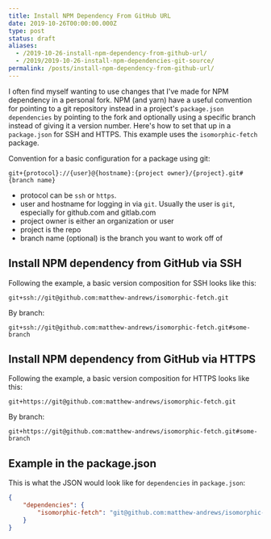 ```yaml
---
title: Install NPM Dependency From GitHub URL
date: 2019-10-26T00:00:00.000Z
type: post
status: draft
aliases:
  - /2019-10-26-install-npm-dependency-from-github-url/
  - /2019/2019-10-26-install-npm-dependencies-git-source/
permalink: /posts/install-npm-dependency-from-github-url/
---
```




I often find myself wanting to use changes that I've made for NPM dependency in a personal fork. NPM (and yarn) have a useful convention for pointing to a git repository instead in a project's `package.json` `dependencies` by pointing to the fork and optionally using a specific branch instead of giving it a version number. Here's how to set that up in a `package.json` for SSH and HTTPS. This example uses the `isomorphic-fetch` package.


Convention for a basic configuration for a package using git:

```
git+{protocol}://{user}@{hostname}:{project owner}/{project}.git#{branch name}
```

- protocol can be `ssh` or `https`.
- user and hostname for logging in via `git`. Usually the user is `git`, especially for github.com and gitlab.com
- project owner is either an organization or user
- project is the repo
- branch name (optional) is the branch you want to work off of

## Install NPM dependency from GitHub via SSH

Following the example, a basic version composition for SSH looks like this:

```
git+ssh://git@github.com:matthew-andrews/isomorphic-fetch.git
```

By branch:

```
git+ssh://git@github.com:matthew-andrews/isomorphic-fetch.git#some-branch
```

## Install NPM dependency from GitHub via HTTPS

Following the example, a basic version composition for HTTPS looks like this:

```
git+https://git@github.com:matthew-andrews/isomorphic-fetch.git
```

By branch:

```
git+https://git@github.com:matthew-andrews/isomorphic-fetch.git#some-branch
```

## Example in the package.json

This is what the JSON would look like for `dependencies` in `package.json`:

```json
{
    "dependencies": {
        "isomorphic-fetch": "git@github.com:matthew-andrews/isomorphic-fetch.git"
    }
}
```
